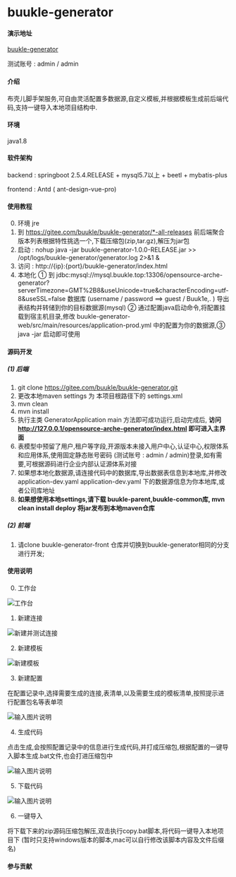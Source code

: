 # buukle-generator

#### 演示地址
[buukle-generator](http://generator.buukle.top/opensource-arche-generator/index.html#/workplace)

测试账号 : admin / admin

#### 介绍

布壳儿脚手架服务,可自由灵活配置多数据源,自定义模板,并根据模板生成前后端代码,支持一键导入本地项目结构中.

#### 环境

java1.8

#### 软件架构

backend : springboot 2.5.4.RELEASE + mysql5.7以上 + beetl + mybatis-plus

frontend :  Antd ( ant-design-vue-pro)

#### 使用教程

0. 环境 jre
1. 到 https://gitee.com/buukle/buukle-generator/*-all-releases 前后端聚合版本列表根据特性挑选一个,下载压缩包(zip,tar.gz),解压为jar包
2. 启动 : nohup java -jar buukle-generator-1.0.0-RELEASE.jar >> /opt/logs/buukle-generator/generator.log 2>&1 &
3. 访问 : http://{ip}:{port}/buukle-generator/index.html
4. 本地化 
① 到 jdbc:mysql://mysql.buukle.top:13306/opensource-arche-generator?serverTimezone=GMT%2B8&useUnicode=true&characterEncoding=utf-8&useSSL=false
数据库 (username / password ==> guest / Buuk1e,. ) 导出表结构并转储到你的目标数据源(mysql)
② 通过配置java启动命令,将配置挂载到宿主机目录,修改 buukle-generator-web/src/main/resources/application-prod.yml 中的配置为你的数据源,③ java -jar 启动即可使用


#### 源码开发
##### (1) 后端
1. git clone https://gitee.com/buukle/buukle-generator.git
2. 更改本地maven settings 为 本项目根路径下的 settings.xml
3. mvn clean
4. mvn install
5. 执行主类 GeneratorApplication main 方法即可成功运行,启动完成后, **访问 http://127.0.0.1/opensource-arche-generator/index.html 即可进入主界面**
6. 表模型中预留了用户,租户等字段,开源版本未接入用户中心,认证中心,权限体系和应用体系,使用固定静态账号密码 (测试账号 : admin / admin)登录,如有需要,可根据源码进行企业内部认证源体系对接
7. 如果想本地化数据源,请连接代码中的数据库,导出数据表信息到本地库,并修改application-dev.yaml application-dev.yaml 下的数据源信息为你本地库,或者公司库地址
8. **如果想使用本地settings,请下载 buukle-parent,buukle-common库, mvn clean install deploy 将jar发布到本地maven仓库**
##### (2) 前端
1. 请clone buukle-generator-front 仓库并切换到buukle-generator相同的分支进行开发;


#### 使用说明

0.  工作台

![工作台](https://images.gitee.com/uploads/images/2021/0906/003210_c6cebb5c_1694096.png "屏幕截图.png")

1.  新建连接

![新建并测试连接](https://images.gitee.com/uploads/images/2021/0906/003303_615b33f5_1694096.png "屏幕截图.png")

2.  新建模板

![新建模板](https://images.gitee.com/uploads/images/2021/0906/003333_5eb8873f_1694096.png "屏幕截图.png")

3.  新建配置

在配置记录中,选择需要生成的连接,表清单,以及需要生成的模板清单,按照提示进行配置包名等表单项

![输入图片说明](https://images.gitee.com/uploads/images/2021/0906/003354_0ef81c4a_1694096.png "屏幕截图.png")

4.  生成代码

点击生成,会按照配置记录中的信息进行生成代码,并打成压缩包,根据配置的一键导入脚本生成.bat文件,也会打进压缩包中

![输入图片说明](https://images.gitee.com/uploads/images/2021/0906/003417_dba6602d_1694096.png "屏幕截图.png")

5.  下载代码

![输入图片说明](https://images.gitee.com/uploads/images/2021/0906/003449_c4766ded_1694096.png "屏幕截图.png")

6.  一键导入

将下载下来的zip源码压缩包解压,双击执行copy.bat脚本,将代码一键导入本地项目下 (暂时只支持windows版本的脚本,mac可以自行修改该脚本内容及文件后缀名)


#### 参与贡献


